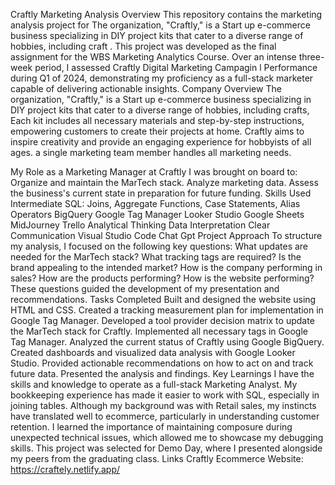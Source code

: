 Craftly Marketing Analysis
Overview
This repository contains the marketing analysis project for The organization, "Craftly," is a Start up  e-commerce business specializing in DIY project kits that cater to a diverse range of hobbies, including craft . This project was developed as the final assignment for the WBS Marketing Analytics Course. Over an intense three-week period, I assessed Craftly Digital Marketing  Campagin l Performance  during Q1  of 2024, demonstrating my proficiency as a full-stack marketer capable of delivering actionable insights.
Company Overview
The organization, "Craftly," is a Start up  e-commerce business specializing in DIY project kits that cater to a diverse range of hobbies, including crafts, Each kit includes all necessary materials and step-by-step instructions, empowering customers to create their projects at home. Craftly aims to inspire creativity and provide an engaging experience for hobbyists of all ages.  a single marketing team member handles all marketing needs.

My Role as a Marketing Manager at Craftly
I was brought on board to:
Organize and maintain the MarTech stack.
Analyze marketing data.
Assess the business's current state in preparation for future funding.
Skills Used
Intermediate SQL: Joins, Aggregate Functions, Case Statements, Alias Operators
BigQuery
Google Tag Manager
Looker Studio
Google Sheets
MidJourney
Trello
Analytical Thinking
Data Interpretation
Clear Communication
Visual Studio Code
Chat Gpt 
Project Approach
To structure my analysis, I focused on the following key questions:
What updates are needed for the MarTech stack?
What tracking tags are required?
Is the brand appealing to the intended market?
How is the company performing in sales?
How are the  products performing?
How is the website performing?
These questions guided the development of my presentation and recommendations.
Tasks Completed
Built and designed the website using HTML and CSS.
Created a tracking measurement plan for implementation in Google Tag Manager.
Developed a tool provider decision matrix to update the MarTech stack for Craftly.
Implemented all necessary tags in Google Tag Manager.
Analyzed the current status of Craftly  using Google BigQuery.
Created  dashboards and visualized data analysis with Google Looker Studio.
Provided actionable recommendations on how to act on and track future data.
Presented the analysis and findings.
Key Learnings
I have the skills and knowledge to operate as a full-stack Marketing Analyst.
My bookkeeping experience has made it easier to work with SQL, especially in joining tables.
Although my background was with Retail  sales, my instincts have translated well to ecommerce, particularly in understanding customer retention.
I learned the importance of maintaining composure during unexpected technical issues, which allowed me to showcase my debugging skills.
This project was selected for Demo Day, where I presented alongside my peers from the graduating class.
Links
Craftly Ecommerce Website: https://craftely.netlify.app/
